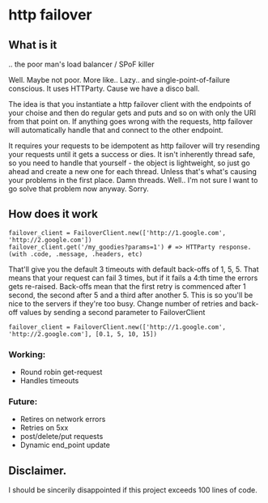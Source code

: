 # http failover

## What is it
.. the poor man's load balancer / SPoF killer

Well. Maybe not poor. More like..  Lazy.. and single-point-of-failure conscious. It uses HTTParty. Cause we have a disco ball.

The idea is that you instantiate a http failover client with the endpoints of your choise and then do regular gets and puts and so on with only the URI from that point on. If anything goes wrong with the requests, http failover will automatically handle that and connect to the other endpoint. 

It requires your requests to be idempotent as http failover will try resending your requests until it gets a success or dies. It isn't inherently thread safe, so you need to handle that yourself - the object is lightweight, so just go ahead and create a new one for each thread. Unless that's what's causing your problems in the first place. Damn threads. Well.. I'm not sure I want to go solve that problem now anyway. Sorry. 

## How does it work

    failover_client = FailoverClient.new(['http://1.google.com', 'http://2.google.com'])
    failover_client.get('/my_goodies?params=1') # => HTTParty response. (with .code, .message, .headers, etc)

That'll give you the default 3 timeouts with default back-offs of 1, 5, 5. That means that your request can fail 3 times, but if it fails a 4:th time the errors gets re-raised. Back-offs mean that the first retry is commenced after 1 second, the second after 5 and a third after another 5. This is so you'll be nice to the servers if they're too busy. Change number of retries and back-off values by sending a second parameter to FailoverClient

    failover_client = FailoverClient.new(['http://1.google.com', 'http://2.google.com'], [0.1, 5, 10, 15])



### Working:
 - Round robin get-request
 - Handles timeouts

### Future:
 - Retires on network errors
 - Retries on 5xx
 - post/delete/put requests
 - Dynamic end_point update


## Disclaimer.
I should be sincerily disappointed if this project exceeds 100 lines of code. 